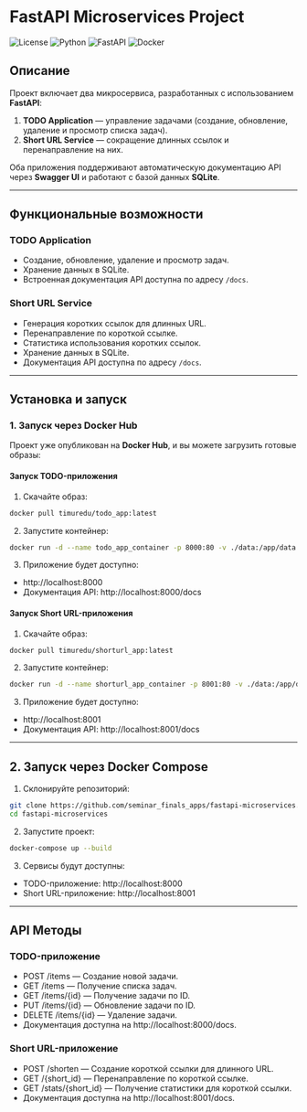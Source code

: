 # FastAPI Microservices Project

![License](https://img.shields.io/badge/license-MIT-green)
![Python](https://img.shields.io/badge/python-3.10%2B-blue)
![FastAPI](https://img.shields.io/badge/framework-FastAPI-orange)
![Docker](https://img.shields.io/badge/Docker-ready-green)

## Описание

Проект включает два микросервиса, разработанных с использованием **FastAPI**:
1. **TODO Application** — управление задачами (создание, обновление, удаление и просмотр списка задач).
2. **Short URL Service** — сокращение длинных ссылок и перенаправление на них.

Оба приложения поддерживают автоматическую документацию API через **Swagger UI** и работают с базой данных **SQLite**.

---

## Функциональные возможности

### TODO Application
- Создание, обновление, удаление и просмотр задач.
- Хранение данных в SQLite.
- Встроенная документация API доступна по адресу `/docs`.

### Short URL Service
- Генерация коротких ссылок для длинных URL.
- Перенаправление по короткой ссылке.
- Статистика использования коротких ссылок.
- Хранение данных в SQLite.
- Документация API доступна по адресу `/docs`.

---

## Установка и запуск

### 1. **Запуск через Docker Hub**

Проект уже опубликован на **Docker Hub**, и вы можете загрузить готовые образы:

#### Запуск TODO-приложения
1. Скачайте образ:
```bash
docker pull timuredu/todo_app:latest
```
2. Запустите контейнер:
```bash
docker run -d --name todo_app_container -p 8000:80 -v ./data:/app/data timuredu/todo_app:latest
```
3. Приложение будет доступно:
* http://localhost:8000
* Документация API: http://localhost:8000/docs

#### Запуск Short URL-приложения
1. Скачайте образ:
```bash
docker pull timuredu/shorturl_app:latest
```
2. Запустите контейнер:
```bash
docker run -d --name shorturl_app_container -p 8001:80 -v ./data:/app/data timuredu/shorturl_app:latest
```
3. Приложение будет доступно:
* http://localhost:8001
* Документация API: http://localhost:8001/docs
---
## 2. Запуск через Docker Compose
1. Склонируйте репозиторий:
```bash
git clone https://github.com/seminar_finals_apps/fastapi-microservices.git
cd fastapi-microservices
```
2. Запустите проект:
```bash
docker-compose up --build
```
3. Сервисы будут доступны:
* TODO-приложение: http://localhost:8000
* Short URL-приложение: http://localhost:8001
---
## API Методы
### TODO-приложение
* POST /items — Создание новой задачи.
* GET /items — Получение списка задач.
* GET /items/{id} — Получение задачи по ID.
* PUT /items/{id} — Обновление задачи по ID.
* DELETE /items/{id} — Удаление задачи.
* Документация доступна на http://localhost:8000/docs.

### Short URL-приложение
* POST /shorten — Создание короткой ссылки для длинного URL.
* GET /{short_id} — Перенаправление по короткой ссылке.
* GET /stats/{short_id} — Получение статистики для короткой ссылки.
* Документация доступна на http://localhost:8001/docs.